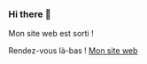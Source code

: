 ### Hi there 👋

Mon site web est sorti !

Rendez-vous là-bas ! [Mon site web](https://clogodfroy.wixsite.com/clogodfroy)
